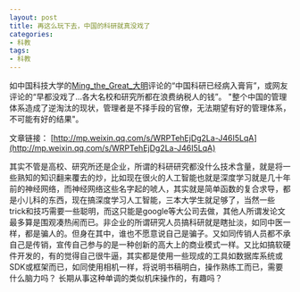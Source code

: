 ```yaml
---
layout: post
title: 再这么玩下去，中国的科研就真没戏了
categories:
- 科教
tags:
- 科教
---
```

如中国科技大学的[Ming_the_Great_大明](https://weibo.com/u/2323668352?refer_flag=1001030201_&is_hot=1#1516770771564)评论的“中国科研已经病入膏肓”，或网友评论的“早都没戏了…各大名校和研究所都在浪费纳税人的钱”。 "整个中国的管理体系造成了逆淘汰的现状，管理者是不择手段的官僚，无法期望有好的管理体系，不可能有好的结果"。
<!--more-->
文章链接： [http://mp.weixin.qq.com/s/WRPTehEjDg2La-J46I5LqA](http://mp.weixin.qq.com/s/WRPTehEjDg2La-J46I5LqA)

其实不管是高校、研究所还是企业，所谓的科研研究都没什么技术含量，就是将一些熟知的知识翻来覆去的炒，比如现在很火的人工智能也就是深度学习就是几十年前的神经网络，而神经网络这些名字起的唬人，其实就是简单函数的复合求导，都是小儿科的东西，现在搞深度学习人工智能，三本大学生就足够了，当然一些trick和技巧需要一些聪明，而这只能是google等大公司去做，其他人所谓发论文最多算是围观凑热闹而已。非企业的所谓研究人员搞科研就是瞎扯淡，如同中医一样，都是骗人的。但身在其中，谁也不愿意说自己是骗子。又如同传销人员都不承自己是传销，宣传自己参与的是一种创新的高大上的商业模式一样。又比如搞软硬件开发的，有的觉得自己很牛逼，其实都是使用一些现成的工具如数据库系统或SDK或框架而已，如同使用相机一样，将说明书稿明白，操作熟练工而已，需要什么脑力吗？ 长期从事这种单调的类似机床操作的，有趣吗？






